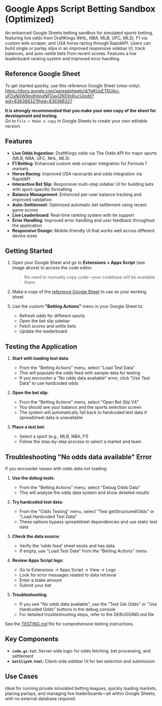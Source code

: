 # Google Apps Script Betting Sandbox (Optimized)

An enhanced Google Sheets betting sandbox for simulated sports betting, featuring live odds from DraftKings (NHL, NBA, MLB, UFC, MLS), F1 via custom web scraper, and USA horse racing through RapidAPI. Users can build single or parlay slips in an improved responsive sidebar UI, track balances, and auto-settle bets from recent scores. Features a live leaderboard ranking system and improved error handling.

## Reference Google Sheet

To get started quickly, use this reference Google Sheet (view-only):  
https://docs.google.com/spreadsheets/d/1gKUuET6Ujky-uFDxN0W9indhitnqNFDavIZKE9nKucU/edit?gid=836368327#gid=836368327

**It is strongly recommended that you make your own copy of the sheet for development and testing.**  
Go to `File > Make a copy` in Google Sheets to create your own editable version.

## Features

- **Live Odds Ingestion**: DraftKings odds via The Odds API for major sports (MLB, NBA, UFC, NHL, MLS)
- **F1 Betting**: Enhanced custom web scraper integration for Formula 1 markets
- **Horse Racing**: Improved USA racecards and odds integration via RapidAPI
- **Interactive Bet Slip**: Responsive multi-step sidebar UI for building bets with sport-specific formatting
- **Balance Management**: Enhanced per-user balance tracking and improved validation
- **Auto-Settlement**: Optimized automatic bet settlement using recent game scores
- **Live Leaderboard**: Real-time ranking system with tie support
- **Error Handling**: Improved error handling and user feedback throughout the application
- **Responsive Design**: Mobile-friendly UI that works well across different device sizes

## Getting Started

1. Open your Google Sheet and go to **Extensions > Apps Script** (see image above) to access the code editor.  
   > No need to manually copy code—your codebase will be available there.

2. Make a copy of the [reference Google Sheet](https://docs.google.com/spreadsheets/d/1gKUuET6Ujky-uFDxN0W9indhitnqNFDavIZKE9nKucU/edit?gid=836368327#gid=836368327) to use as your working sheet.

3. Use the custom **"Betting Actions"** menu in your Google Sheet to:
   - Refresh odds for different sports
   - Open the bet slip sidebar
   - Fetch scores and settle bets
   - Update the leaderboard

## Testing the Application

1. **Start with loading test data**:
   - From the "Betting Actions" menu, select "Load Test Data"
   - This will populate the odds feed with sample data for testing
   - If you encounter a "No odds data available" error, click "Use Test Data" to use hardcoded odds

2. **Open the bet slip**:
   - From the "Betting Actions" menu, select "Open Bet Slip V4"
   - You should see your balance and the sports selection screen
   - The system will automatically fall back to hardcoded test data if spreadsheet data is unavailable

3. **Place a test bet**:
   - Select a sport (e.g., MLB, NBA, F1)
   - Follow the step-by-step process to select a market and team

## Troubleshooting "No odds data available" Error

If you encounter issues with odds data not loading:

1. **Use the debug tools**:
   - From the "Betting Actions" menu, select "Debug Odds Data"
   - This will analyze the odds data system and show detailed results

2. **Try hardcoded test data**:
   - From the "Odds Testing" menu, select "Test getStructuredOdds" or "Load Hardcoded Test Data"
   - These options bypass spreadsheet dependencies and use static test data

3. **Check the data source**:
   - Verify the 'odds feed' sheet exists and has data
   - If empty, use "Load Test Data" from the "Betting Actions" menu

4. **Review Apps Script logs**:
   - Go to Extensions → Apps Script → View → Logs
   - Look for error messages related to data retrieval
   - Enter a stake amount
   - Submit your bet

4. **Troubleshooting**:
   - If you see "No odds data available", use the "Test Get Odds" or "Use Hardcoded Odds" buttons in the debug console
   - For detailed troubleshooting steps, refer to the DEBUGGING.md file

See the [TESTING.md](TESTING.md) file for comprehensive testing instructions.

## Key Components

- **`code.gs.txt`**: Server-side logic for odds fetching, bet processing, and settlement
- **`betSlipV4.html`**: Client-side sidebar UI for bet selection and submission

## Use Cases

Ideal for running private simulated betting leagues, quickly loading markets, placing parlays, and managing live leaderboards—all within Google Sheets, with no external database required.
